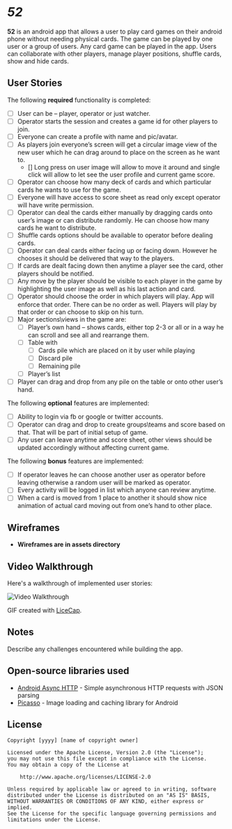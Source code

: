 # *52*

**52** is an android app that allows a user to play card games on their android phone without needing physical cards. The game can be played by one user or a group of users. Any card game can be played in the app. Users can collaborate with other players, manage player positions, shuffle cards, show and hide cards.

## User Stories

The following **required** functionality is completed:

* [ ] User can be – player, operator or just watcher.
* [ ] Operator starts the session and creates a game id for other players to join.
* [ ] Everyone can create a profile with name and pic/avatar.
* [ ] As players join everyone’s screen will get a circular image view of the new user which he can drag around to place on the screen as he want to.
  * [] Long press on user image will allow to move it around and single click will allow to let see the user profile and current game score.
* [ ] Operator can choose how many deck of cards and which particular cards he wants to use for the game.
* [ ] Everyone will have access to score sheet as read only except operator will have write permission.
* [ ] Operator can deal the cards either manually by dragging cards onto user’s image or can distribute randomly. He can choose how many cards he want to distribute.
* [ ] Shuffle cards options should be available to operator before dealing cards.
* [ ] Operator can deal cards either facing up or facing down. However he chooses it should be delivered that way to the players.
* [ ] If cards are dealt facing down then anytime a player see the card, other players should be notified.
* [ ] Any move by the player should be visible to each player in the game by highlighting the user image as well as his last action and card.
* [ ] Operator should choose the order in which players will play. App will enforce that order. There can be no order as well. Players will play by that order or can choose to skip on his turn.
* [ ] Major sections\views in the  game are:
  * [ ] Player’s own hand – shows cards, either top 2-3 or all or in a way he can scroll and see all and rearrange them.
  * [ ] Table with
    * [ ] Cards pile which are placed on it by user while playing
    * [ ] Discard pile
    * [ ] Remaining pile
  * [ ] Player’s list
* [ ] Player can drag and drop from any pile on the table or onto other user’s hand.

The following **optional** features are implemented:

* [ ] Ability to login via fb or google or twitter accounts.
* [ ] Operator can drag and drop to create groups\teams and score based on that. That will be part of initial setup of game.
* [ ] Any user can leave anytime and score sheet, other views should be updated accordingly without affecting current game.

The following **bonus** features are implemented:

* [ ] If operator leaves he can choose another user as operator before leaving otherwise a random user will be marked as operator.
* [ ] Every activity will be logged in list which anyone can review anytime.
* [ ] When a card is moved from 1 place to another it should show nice animation of actual card moving out from one’s hand to other place.

## Wireframes

* **Wireframes are in assets directory**

## Video Walkthrough

Here's a walkthrough of implemented user stories:

<img src='http://i.imgur.com/link/to/your/gif/file.gif' title='Video Walkthrough' width='' alt='Video Walkthrough' />

GIF created with [LiceCap](http://www.cockos.com/licecap/).

## Notes

Describe any challenges encountered while building the app.

## Open-source libraries used

- [Android Async HTTP](https://github.com/loopj/android-async-http) - Simple asynchronous HTTP requests with JSON parsing
- [Picasso](http://square.github.io/picasso/) - Image loading and caching library for Android

## License

    Copyright [yyyy] [name of copyright owner]

    Licensed under the Apache License, Version 2.0 (the "License");
    you may not use this file except in compliance with the License.
    You may obtain a copy of the License at

        http://www.apache.org/licenses/LICENSE-2.0

    Unless required by applicable law or agreed to in writing, software
    distributed under the License is distributed on an "AS IS" BASIS,
    WITHOUT WARRANTIES OR CONDITIONS OF ANY KIND, either express or implied.
    See the License for the specific language governing permissions and
    limitations under the License.